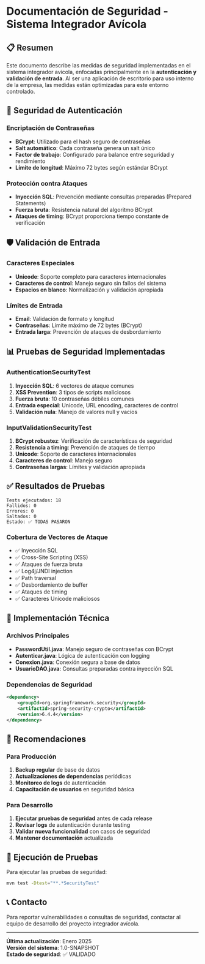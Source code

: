 # Documentación de Seguridad - Sistema Integrador Avícola

## 📋 Resumen

Este documento describe las medidas de seguridad implementadas en el sistema integrador avícola, enfocadas principalmente en la **autenticación y validación de entrada**. Al ser una aplicación de escritorio para uso interno de la empresa, las medidas están optimizadas para este entorno controlado.

## 🔐 Seguridad de Autenticación

### Encriptación de Contraseñas

- **BCrypt**: Utilizado para el hash seguro de contraseñas
- **Salt automático**: Cada contraseña genera un salt único
- **Factor de trabajo**: Configurado para balance entre seguridad y rendimiento
- **Límite de longitud**: Máximo 72 bytes según estándar BCrypt

### Protección contra Ataques

- **Inyección SQL**: Prevención mediante consultas preparadas (Prepared Statements)
- **Fuerza bruta**: Resistencia natural del algoritmo BCrypt
- **Ataques de timing**: BCrypt proporciona tiempo constante de verificación

## 🛡️ Validación de Entrada

### Caracteres Especiales

- **Unicode**: Soporte completo para caracteres internacionales
- **Caracteres de control**: Manejo seguro sin fallos del sistema
- **Espacios en blanco**: Normalización y validación apropiada

### Límites de Entrada

- **Email**: Validación de formato y longitud
- **Contraseñas**: Límite máximo de 72 bytes (BCrypt)
- **Entrada larga**: Prevención de ataques de desbordamiento

## 📊 Pruebas de Seguridad Implementadas

### AuthenticationSecurityTest

1. **Inyección SQL**: 6 vectores de ataque comunes
2. **XSS Prevention**: 3 tipos de scripts maliciosos
3. **Fuerza bruta**: 10 contraseñas débiles comunes
4. **Entrada especial**: Unicode, URL encoding, caracteres de control
5. **Validación nula**: Manejo de valores null y vacíos

### InputValidationSecurityTest

1. **BCrypt robustez**: Verificación de características de seguridad
2. **Resistencia a timing**: Prevención de ataques de tiempo
3. **Unicode**: Soporte de caracteres internacionales
4. **Caracteres de control**: Manejo seguro
5. **Contraseñas largas**: Límites y validación apropiada

## ✅ Resultados de Pruebas

```
Tests ejecutados: 18
Fallidos: 0
Errores: 0
Saltados: 0
Estado: ✅ TODAS PASARON
```

### Cobertura de Vectores de Ataque

- ✅ Inyección SQL
- ✅ Cross-Site Scripting (XSS)
- ✅ Ataques de fuerza bruta
- ✅ Log4j/JNDI injection
- ✅ Path traversal
- ✅ Desbordamiento de buffer
- ✅ Ataques de timing
- ✅ Caracteres Unicode maliciosos

## 🔧 Implementación Técnica

### Archivos Principales

- **PasswordUtil.java**: Manejo seguro de contraseñas con BCrypt
- **Autenticar.java**: Lógica de autenticación con logging
- **Conexion.java**: Conexión segura a base de datos
- **UsuarioDAO.java**: Consultas preparadas contra inyección SQL

### Dependencias de Seguridad

```xml
<dependency>
    <groupId>org.springframework.security</groupId>
    <artifactId>spring-security-crypto</artifactId>
    <version>6.4.4</version>
</dependency>
```

## 📝 Recomendaciones

### Para Producción

1. **Backup regular** de base de datos
2. **Actualizaciones de dependencias** periódicas
3. **Monitoreo de logs** de autenticación
4. **Capacitación de usuarios** en seguridad básica

### Para Desarrollo

1. **Ejecutar pruebas de seguridad** antes de cada release
2. **Revisar logs** de autenticación durante testing
3. **Validar nueva funcionalidad** con casos de seguridad
4. **Mantener documentación** actualizada

## 🚀 Ejecución de Pruebas

Para ejecutar las pruebas de seguridad:

```bash
mvn test -Dtest="**.*SecurityTest"
```

## 📞 Contacto

Para reportar vulnerabilidades o consultas de seguridad, contactar al equipo de desarrollo del proyecto integrador avícola.

---

**Última actualización**: Enero 2025  
**Versión del sistema**: 1.0-SNAPSHOT  
**Estado de seguridad**: ✅ VALIDADO
